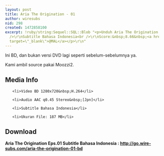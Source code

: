 ```yaml
---
layout: post
title: Aria The Origination - 01
author: wiresubs
nid: 298
created: 1472858100
excerpt: !ruby/string:Sequel::SQL::Blob "<p>Unduh Aria The Origination BD Eps.01<br
  />\r\nSubtitle Bahasa Indonesia<br />\r\nScore:&nbsp;8.66&nbsp;<a href=\"https://myanimelist.net/anime/3297/Aria_The_Origination\"
  target=\"_blank\">@MAL</a></p>\r\n"
---
```

<p class="rtecenter">Ini BD, dan bukan versi DVD lagi seperti sebelum-sebelumnya&nbsp;ya.&nbsp;<br />
Kami ambil source pakai&nbsp;Moozzi2.</p>

<h2>Media Info</h2>

<ul>
	<li>Video BD 1280x720&nbsp;H.264</li>
	<li>Audio AAC q0.45 Stereo&nbsp;[Jpn]</li>
	<li>Subtitle Bahasa Indonesia</li>
	<li>Ukuran File: 187 MB</li>
</ul>

<h2>Download</h2>

<p><strong>Aria The Origination Eps.01&nbsp;Subtitle Bahasa</strong><strong>&nbsp;Indonesia<strong>&nbsp;:&nbsp;</strong><a href="http://go.wire-subs.com/aria-the-origination-01-bd" target="_blank">http://go.wire-subs.com/aria-the-origination-01-bd</a></strong></p>
